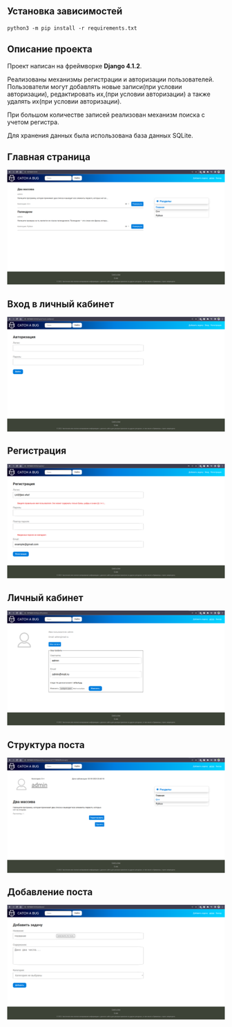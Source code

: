 ## **Установка зависимостей**
    python3 -m pip install -r requirements.txt

## **Описание проекта**

Проект написан на фреймворке **Django 4.1.2**.

Реализованы механизмы регистрации и авторизации пользователей.
Пользователи могут добавлять новые записи(при условии авторизации), редактировать их,(при условии авторизации) а также удалять их(при условии авторизации).

При большом количестве записей реализован механизм поиска с учетом регистра.

Для хранения данных была использована база данных SQLite.

## **Главная страница**

!['main.png'](https://github.com/KonstantinS343/django_blog/raw/master/img/main.png)

## **Вход в личный кабинет**

!['login.png'](https://github.com/KonstantinS343/django_blog/raw/master/img/login.png)

## **Регистрация**

!['sign_up.png'](https://github.com/KonstantinS343/django_blog/raw/master/img/sign_up.png)

## **Личный кабинет**

!['profile.png'](https://github.com/KonstantinS343/django_blog/raw/master/img/profile.png)

## **Структура поста**

!['post.png'](https://github.com/KonstantinS343/django_blog/raw/master/img/post.png)

## **Добавление поста**

!['add_task.png'](https://github.com/KonstantinS343/django_blog/raw/master/img/add_task.png)

